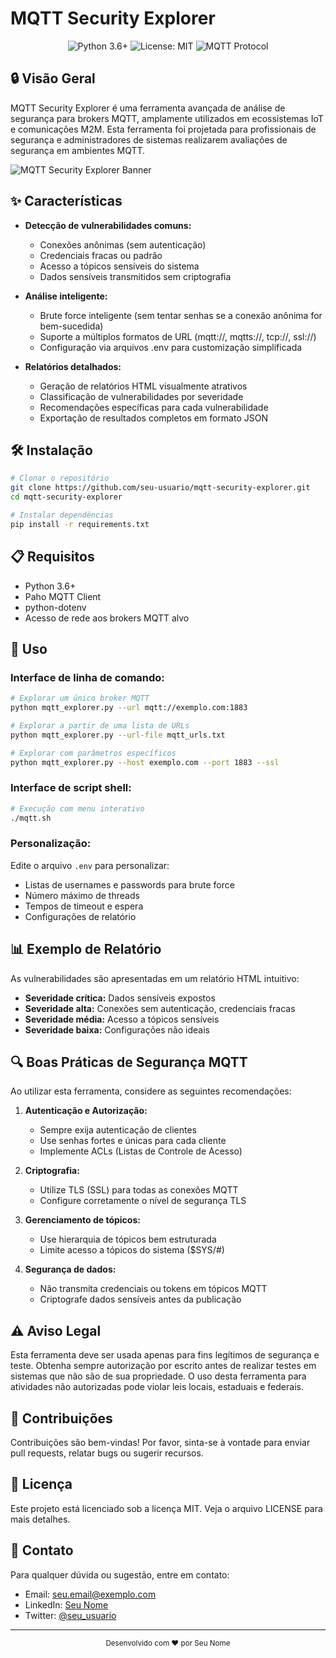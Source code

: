 # MQTT Security Explorer

<div align="center">
  <img src="https://img.shields.io/badge/Python-3.6%2B-blue" alt="Python 3.6+">
  <img src="https://img.shields.io/badge/License-MIT-green" alt="License: MIT">
  <img src="https://img.shields.io/badge/MQTT-Protocol-orange" alt="MQTT Protocol">
</div>

## 🔒 Visão Geral

MQTT Security Explorer é uma ferramenta avançada de análise de segurança para brokers MQTT, amplamente utilizados em ecossistemas IoT e comunicações M2M. Esta ferramenta foi projetada para profissionais de segurança e administradores de sistemas realizarem avaliações de segurança em ambientes MQTT.

![MQTT Security Explorer Banner](https://via.placeholder.com/800x200?text=MQTT+Security+Explorer)

## ✨ Características

- **Detecção de vulnerabilidades comuns:**
  - Conexões anônimas (sem autenticação)
  - Credenciais fracas ou padrão
  - Acesso a tópicos sensíveis do sistema
  - Dados sensíveis transmitidos sem criptografia

- **Análise inteligente:**
  - Brute force inteligente (sem tentar senhas se a conexão anônima for bem-sucedida)
  - Suporte a múltiplos formatos de URL (mqtt://, mqtts://, tcp://, ssl://)
  - Configuração via arquivos .env para customização simplificada

- **Relatórios detalhados:**
  - Geração de relatórios HTML visualmente atrativos
  - Classificação de vulnerabilidades por severidade
  - Recomendações específicas para cada vulnerabilidade
  - Exportação de resultados completos em formato JSON

## 🛠️ Instalação

```bash
# Clonar o repositório
git clone https://github.com/seu-usuario/mqtt-security-explorer.git
cd mqtt-security-explorer

# Instalar dependências
pip install -r requirements.txt
```

## 📋 Requisitos

- Python 3.6+
- Paho MQTT Client
- python-dotenv
- Acesso de rede aos brokers MQTT alvo

## 🚀 Uso

### Interface de linha de comando:

```bash
# Explorar um único broker MQTT
python mqtt_explorer.py --url mqtt://exemplo.com:1883

# Explorar a partir de uma lista de URLs
python mqtt_explorer.py --url-file mqtt_urls.txt

# Explorar com parâmetros específicos
python mqtt_explorer.py --host exemplo.com --port 1883 --ssl
```

### Interface de script shell:

```bash
# Execução com menu interativo
./mqtt.sh
```

### Personalização:

Edite o arquivo `.env` para personalizar:
- Listas de usernames e passwords para brute force
- Número máximo de threads
- Tempos de timeout e espera
- Configurações de relatório

## 📊 Exemplo de Relatório

As vulnerabilidades são apresentadas em um relatório HTML intuitivo:

- **Severidade crítica:** Dados sensíveis expostos
- **Severidade alta:** Conexões sem autenticação, credenciais fracas
- **Severidade média:** Acesso a tópicos sensíveis
- **Severidade baixa:** Configurações não ideais

## 🔍 Boas Práticas de Segurança MQTT

Ao utilizar esta ferramenta, considere as seguintes recomendações:

1. **Autenticação e Autorização:**
   - Sempre exija autenticação de clientes
   - Use senhas fortes e únicas para cada cliente
   - Implemente ACLs (Listas de Controle de Acesso)

2. **Criptografia:**
   - Utilize TLS (SSL) para todas as conexões MQTT
   - Configure corretamente o nível de segurança TLS

3. **Gerenciamento de tópicos:**
   - Use hierarquia de tópicos bem estruturada
   - Limite acesso a tópicos do sistema ($SYS/#)

4. **Segurança de dados:**
   - Não transmita credenciais ou tokens em tópicos MQTT
   - Criptografe dados sensíveis antes da publicação

## ⚠️ Aviso Legal

Esta ferramenta deve ser usada apenas para fins legítimos de segurança e teste. Obtenha sempre autorização por escrito antes de realizar testes em sistemas que não são de sua propriedade. O uso desta ferramenta para atividades não autorizadas pode violar leis locais, estaduais e federais.

## 🤝 Contribuições

Contribuições são bem-vindas! Por favor, sinta-se à vontade para enviar pull requests, relatar bugs ou sugerir recursos.

## 📜 Licença

Este projeto está licenciado sob a licença MIT. Veja o arquivo LICENSE para mais detalhes.

## 📧 Contato

Para qualquer dúvida ou sugestão, entre em contato:
- Email: seu.email@exemplo.com
- LinkedIn: [Seu Nome](https://linkedin.com/in/seu-perfil)
- Twitter: [@seu_usuario](https://twitter.com/seu_usuario)

---

<div align="center">
  <sub>Desenvolvido com ❤️ por Seu Nome</sub>
</div>
